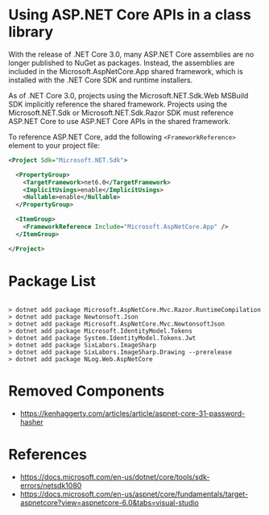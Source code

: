 ﻿# Using ASP.NET Core APIs in a class library

With the release of .NET Core 3.0, many ASP.NET Core assemblies are no longer published to NuGet as packages. Instead, the assemblies are included in the Microsoft.AspNetCore.App shared framework, which is installed with the .NET Core SDK and runtime installers.

As of .NET Core 3.0, projects using the Microsoft.NET.Sdk.Web MSBuild SDK implicitly reference the shared framework. Projects using the Microsoft.NET.Sdk or Microsoft.NET.Sdk.Razor SDK must reference ASP.NET Core to use ASP.NET Core APIs in the shared framework.

To reference ASP.NET Core, add the following `<FrameworkReference>` element to your project file:

``` xml
<Project Sdk="Microsoft.NET.Sdk">

  <PropertyGroup>
    <TargetFramework>net6.0</TargetFramework>
    <ImplicitUsings>enable</ImplicitUsings>
    <Nullable>enable</Nullable>
  </PropertyGroup>

  <ItemGroup>
    <FrameworkReference Include="Microsoft.AspNetCore.App" />
  </ItemGroup>

</Project>
```

# Package List

``` console

> dotnet add package Microsoft.AspNetCore.Mvc.Razor.RuntimeCompilation
> dotnet add package Newtonsoft.Json
> dotnet add package Microsoft.AspNetCore.Mvc.NewtonsoftJson
> dotnet add package Microsoft.IdentityModel.Tokens
> dotnet add package System.IdentityModel.Tokens.Jwt
> dotnet add package SixLabors.ImageSharp
> dotnet add package SixLabors.ImageSharp.Drawing --prerelease
> dotnet add package NLog.Web.AspNetCore

```

# Removed Components

* https://kenhaggerty.com/articles/article/aspnet-core-31-password-hasher

# References

* https://docs.microsoft.com/en-us/dotnet/core/tools/sdk-errors/netsdk1080
* https://docs.microsoft.com/en-us/aspnet/core/fundamentals/target-aspnetcore?view=aspnetcore-6.0&tabs=visual-studio